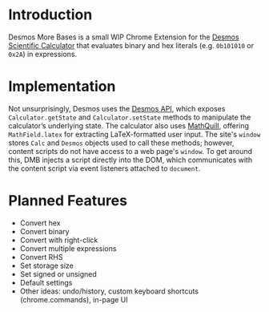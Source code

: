 # Introduction
Desmos More Bases is a small WIP Chrome Extension for the [Desmos Scientific Calculator](https://www.desmos.com/scientific) that evaluates binary and hex literals (e.g. `0b101010` or `0x2A`) in expressions. 

# Implementation
Not unsurprisingly, Desmos uses the [Desmos API](https://www.desmos.com/api/v1.9/docs/index.html), which exposes `Calculator.getState` and `Calculator.setState` methods to manipulate the calculator’s underlying state. The calculator also uses [MathQuill](https://docs.mathquill.com/en/latest/Api_Methods/), offering `MathField.latex` for extracting LaTeX-formatted user input. The site's `window` stores `Calc` and `Desmos` objects used to call these methods; however, content scripts do not have access to a web page's `window`. To get around this, DMB injects a script directly into the DOM, which communicates with the content script via event listeners attached to `document`. 

# Planned Features
- Convert hex 
- Convert binary
- Convert with right-click
- Convert multiple expressions
- Convert RHS
- Set storage size
- Set signed or unsigned
- Default settings
- Other ideas: undo/history, custom keyboard shortcuts (chrome.commands), in-page UI